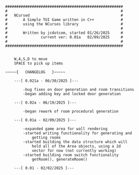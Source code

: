 
    #####################################################
    #                                                   #
    #   NCursed                                         #
    #       A Simple TUI Game written in C++            #
    #       using the NCurses library                   #
    #                                                   #
    #       Written by jcdotcom, started 01/26/2025     #
    #               current ver: 0.01a   02/09/2025     #
    #                                                   #
    #####################################################


~~~~~{   HELP   }~~~~~

    W,A,S,D to move
    SPACE to pick up items

~~~~~{   CHANGELOG   }~~~~~

    ---[ 0.021a - 06/30/2025 ]---

        -bug fixes on door generation and room transitions
        -began adding key and locked door generation

    ---[ 0.02a - 06/19/2025 ]---

        -began rework of room procedural generation

    ---[ 0.01a - 02/09/2025 ]---

        -expanded game area for wall rendering
        -started writing functionality for generating and 
            getting rooms
        -started building the data structure which will 
            hold all of the Area objects, using a 2d 
            vector for now (not currently working)
        -started building room switch functionality
            getRoom(), generateRoom()

    ---[ 0.01 - 02/02/2025 ]---

